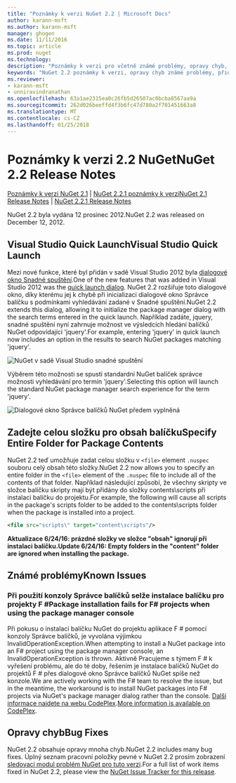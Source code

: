 ```yaml
---
title: "Poznámky k verzi NuGet 2.2 | Microsoft Docs"
author: karann-msft
ms.author: karann-msft
manager: ghogen
ms.date: 11/11/2016
ms.topic: article
ms.prod: nuget
ms.technology: 
description: "Poznámky k verzi pro včetně známé problémy, opravy chyb, přidaných funkcí a chcete 2.2 NuGet."
keywords: "NuGet 2.2 poznámky k verzi, opravy chyb známé problémy, přidat funkce, chcete"
ms.reviewer:
- karann-msft
- unniravindranathan
ms.openlocfilehash: 63a1ae2315ea0c26fb5d26507ac0bcba8567aa9a
ms.sourcegitcommit: 262d026beeffd4f3b6fc47d780a2f701451663a8
ms.translationtype: MT
ms.contentlocale: cs-CZ
ms.lasthandoff: 01/25/2018
---
```

# <a name="nuget-22-release-notes"></a><span data-ttu-id="33138-104">Poznámky k verzi 2.2 NuGet</span><span class="sxs-lookup"><span data-stu-id="33138-104">NuGet 2.2 Release Notes</span></span>

<span data-ttu-id="33138-105">[Poznámky k verzi NuGet 2.1](../release-notes/nuget-2.1.md) | [NuGet 2.2.1 poznámky k verzi](../release-notes/nuget-2.2.1.md)</span><span class="sxs-lookup"><span data-stu-id="33138-105">[NuGet 2.1 Release Notes](../release-notes/nuget-2.1.md) | [NuGet 2.2.1 Release Notes](../release-notes/nuget-2.2.1.md)</span></span>

<span data-ttu-id="33138-106">NuGet 2.2 byla vydána 12 prosinec 2012.</span><span class="sxs-lookup"><span data-stu-id="33138-106">NuGet 2.2 was released on December 12, 2012.</span></span>

## <a name="visual-studio-quick-launch"></a><span data-ttu-id="33138-107">Visual Studio Quick Launch</span><span class="sxs-lookup"><span data-stu-id="33138-107">Visual Studio Quick Launch</span></span>
<span data-ttu-id="33138-108">Mezi nové funkce, které byl přidán v sadě Visual Studio 2012 byla [dialogové okno Snadné spuštění](/visualstudio/ide/reference/quick-launch-environment-options-dialog-box).</span><span class="sxs-lookup"><span data-stu-id="33138-108">One of the new features that was added in Visual Studio 2012 was the [quick launch dialog](/visualstudio/ide/reference/quick-launch-environment-options-dialog-box).</span></span> <span data-ttu-id="33138-109">NuGet 2.2 rozšiřuje toto dialogové okno, díky kterému jej k chybě při inicializaci dialogové okno Správce balíčku s podmínkami vyhledávání zadané v Snadné spuštění.</span><span class="sxs-lookup"><span data-stu-id="33138-109">NuGet 2.2 extends this dialog, allowing it to initialize the package manager dialog with the search terms entered in the quick launch.</span></span> <span data-ttu-id="33138-110">Například zadáte, jquery, snadné spuštění nyní zahrnuje možnost ve výsledcích hledání balíčků NuGet odpovídající 'jquery'.</span><span class="sxs-lookup"><span data-stu-id="33138-110">For example, entering 'jquery' in quick launch now includes an option in the results to search NuGet packages matching 'jquery'.</span></span>

![NuGet v sadě Visual Studio snadné spuštění](./media/quick-launch.png)

<span data-ttu-id="33138-112">Výběrem této možnosti se spustí standardní NuGet balíček správce možnosti vyhledávání pro termín 'jquery'.</span><span class="sxs-lookup"><span data-stu-id="33138-112">Selecting this option will launch the standard NuGet package manager search experience for the term 'jquery'.</span></span>

![Dialogové okno Správce balíčků NuGet předem vyplněná](./media/pkg-mgr-search-from-quick-launch.png)

## <a name="specify-entire-folder-for-package-contents"></a><span data-ttu-id="33138-114">Zadejte celou složku pro obsah balíčku</span><span class="sxs-lookup"><span data-stu-id="33138-114">Specify Entire Folder for Package Contents</span></span>
<span data-ttu-id="33138-115">NuGet 2.2 teď umožňuje zadat celou složku v `<file>` element `.nuspec` souboru celý obsah této složky.</span><span class="sxs-lookup"><span data-stu-id="33138-115">NuGet 2.2 now allows you to specify an entire folder in the `<file>` element of the `.nuspec` file to include all of the contents of that folder.</span></span> <span data-ttu-id="33138-116">Například následující způsobí, že všechny skripty ve složce balíčku skripty mají být přidány do složky contents\scripts při instalaci balíčku do projektu.</span><span class="sxs-lookup"><span data-stu-id="33138-116">For example, the following will cause all scripts in the package's scripts folder to be added to the contents\scripts folder when the package is installed into a project.</span></span>

```xml
<file src="scripts\" target="content\scripts"/>
```

<span data-ttu-id="33138-117">**Aktualizace 6/24/16: prázdné složky ve složce "obsah" ignorují při instalaci balíčku.**</span><span class="sxs-lookup"><span data-stu-id="33138-117">**Update 6/24/16: Empty folders in the "content" folder are ignored when installing the package.**</span></span>

## <a name="known-issues"></a><span data-ttu-id="33138-118">Známé problémy</span><span class="sxs-lookup"><span data-stu-id="33138-118">Known Issues</span></span>

### <a name="package-installation-fails-for-f-projects-when-using-the-package-manager-console"></a><span data-ttu-id="33138-119">Při použití konzoly Správce balíčků selže instalace balíčku pro projekty F #</span><span class="sxs-lookup"><span data-stu-id="33138-119">Package installation fails for F# projects when using the package manager console</span></span>
<span data-ttu-id="33138-120">Při pokusu o instalaci balíčku NuGet do projektu aplikace F # pomocí konzoly Správce balíčků, je vyvolána výjimkou InvalidOperationException.</span><span class="sxs-lookup"><span data-stu-id="33138-120">When attempting to install a NuGet package into an F# project using the package manager console, an InvalidOperationException is thrown.</span></span> <span data-ttu-id="33138-121">Aktivně Pracujeme s týmem F # k vyřešení problému, ale do té doby, řešením je instalace balíčků NuGet do projektů F # přes dialogové okno Správce balíčků NuGet spíše než konzole.</span><span class="sxs-lookup"><span data-stu-id="33138-121">We are actively working with the F# team to resolve the issue, but in the meantime, the workaround is to install NuGet packages into F# projects via NuGet's package manager dialog rather than the console.</span></span> <span data-ttu-id="33138-122">[Další informace najdete na webu CodePlex](http://nuget.codeplex.com/workitem/2873).</span><span class="sxs-lookup"><span data-stu-id="33138-122">[More information is available on CodePlex](http://nuget.codeplex.com/workitem/2873).</span></span>


## <a name="bug-fixes"></a><span data-ttu-id="33138-123">Opravy chyb</span><span class="sxs-lookup"><span data-stu-id="33138-123">Bug Fixes</span></span>
<span data-ttu-id="33138-124">NuGet 2.2 obsahuje opravy mnoha chyb.</span><span class="sxs-lookup"><span data-stu-id="33138-124">NuGet 2.2 includes many bug fixes.</span></span> <span data-ttu-id="33138-125">Úplný seznam pracovní položky pevné v NuGet 2.2 prosím zobrazení [sledovací modul problém NuGet pro tuto verzi](http://nuget.codeplex.com/workitem/list/advanced?keyword=&status=Closed&type=All&priority=All&release=NuGet%202.2&assignedTo=All&component=All&sortField=LastUpdatedDate&sortDirection=Descending&page=0).</span><span class="sxs-lookup"><span data-stu-id="33138-125">For a full list of work items fixed in NuGet 2.2, please view the [NuGet Issue Tracker for this release](http://nuget.codeplex.com/workitem/list/advanced?keyword=&status=Closed&type=All&priority=All&release=NuGet%202.2&assignedTo=All&component=All&sortField=LastUpdatedDate&sortDirection=Descending&page=0).</span></span>
